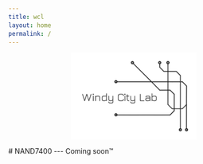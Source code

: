 ```yaml
---
title: wcl
layout: home
permalink: /
---
```

<link rel="shortcut icon" type="image/x-icon" href="favicon.ico?">
<p class="center">
<img src="wcl_updated.png" alt="Image" width="40%" height="40%" align="center" class="center" style="display: block; display: block;
  margin-left: auto;
  margin-right: auto;
  width: 50%;" />
</p>
# NAND7400
---
Coming soon™
